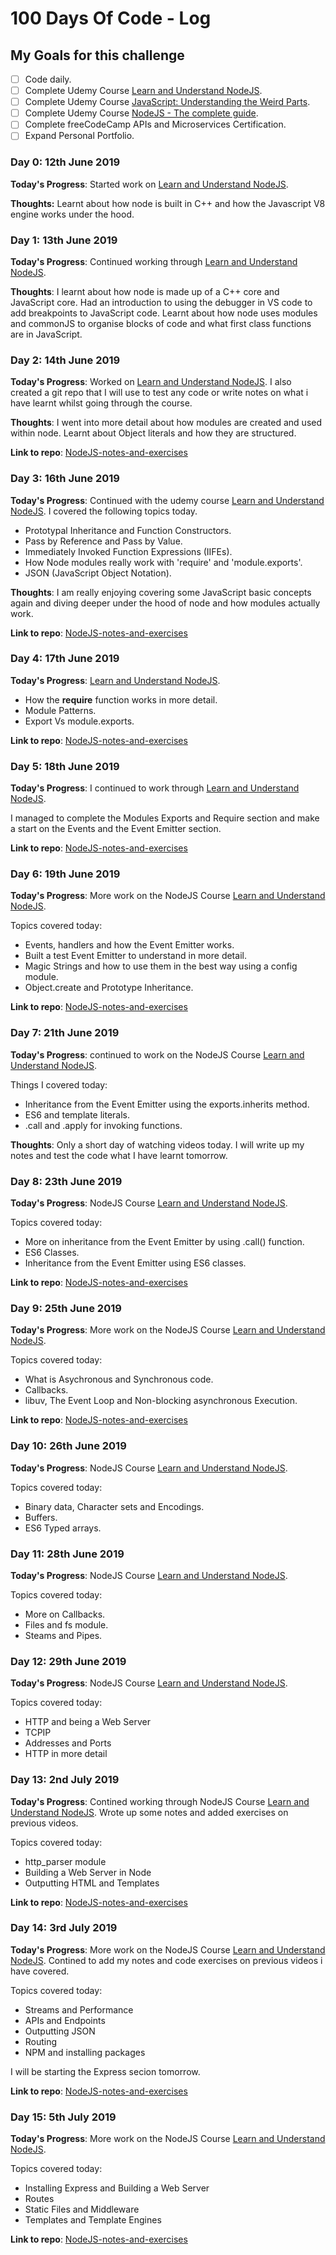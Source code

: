 # 100 Days Of Code - Log

## My Goals for this challenge

- [ ] Code daily.
- [ ] Complete Udemy Course [Learn and Understand NodeJS](https://www.udemy.com/understand-nodejs/).
- [ ] Complete Udemy Course [JavaScript: Understanding the Weird Parts](https://www.udemy.com/understand-javascript/).
- [ ] Complete Udemy Course [NodeJS - The complete guide](https://www.udemy.com/course/nodejs-the-complete-guide/).
- [ ] Complete freeCodeCamp APIs and Microservices Certification.
- [ ] Expand Personal Portfolio.

### Day 0: 12th June 2019

**Today's Progress**: Started work on [Learn and Understand NodeJS](https://www.udemy.com/understand-nodejs/).

**Thoughts:** Learnt about how node is built in C++ and how the Javascript V8 engine works under the hood.

### Day 1: 13th June 2019

**Today's Progress**: Continued working through [Learn and Understand NodeJS](https://www.udemy.com/understand-nodejs/).

**Thoughts**: I learnt about how node is made up of a C++ core and JavaScript core. Had an introduction to using the debugger in VS code to add breakpoints to
JavaScript code. Learnt about how node uses modules and commonJS to organise blocks of code and what first class functions are in JavaScript.

### Day 2: 14th June 2019

**Today's Progress**: Worked on [Learn and Understand NodeJS](https://www.udemy.com/understand-nodejs/).
I also created a git repo that I will use to test any code or write notes on what i have learnt whilst going through the course.

**Thoughts**: I went into more detail about how modules are created and used within node. Learnt about Object literals and how they are structured.

**Link to repo**: [NodeJS-notes-and-exercises](https://github.com/JamesHattersley83/NodeJS-notes-and-exercises)

### Day 3: 16th June 2019

**Today's Progress**: Continued with the udemy course [Learn and Understand NodeJS](https://www.udemy.com/understand-nodejs/).
I covered the following topics today.

- Prototypal Inheritance and Function Constructors.
- Pass by Reference and Pass by Value.
- Immediately Invoked Function Expressions (IIFEs).
- How Node modules really work with 'require' and 'module.exports'.
- JSON (JavaScript Object Notation).

**Thoughts**: I am really enjoying covering some JavaScript basic concepts again and diving deeper under the hood of node and how modules actually work.

**Link to repo**: [NodeJS-notes-and-exercises](https://github.com/JamesHattersley83/NodeJS-notes-and-exercises)

### Day 4: 17th June 2019

**Today's Progress**: [Learn and Understand NodeJS](https://www.udemy.com/understand-nodejs/).

- How the **require** function works in more detail.
- Module Patterns.
- Export Vs module.exports.

**Link to repo**: [NodeJS-notes-and-exercises](https://github.com/JamesHattersley83/NodeJS-notes-and-exercises)

### Day 5: 18th June 2019

**Today's Progress**: I continued to work through [Learn and Understand NodeJS](https://www.udemy.com/understand-nodejs/).

I managed to complete the Modules Exports and Require section and make a start on the Events and the Event Emitter section.

**Link to repo**: [NodeJS-notes-and-exercises](https://github.com/JamesHattersley83/NodeJS-notes-and-exercises)

### Day 6: 19th June 2019

**Today's Progress**: More work on the NodeJS Course [Learn and Understand NodeJS](https://www.udemy.com/understand-nodejs/).

Topics covered today:

- Events, handlers and how the Event Emitter works.
- Built a test Event Emitter to understand in more detail.
- Magic Strings and how to use them in the best way using a config module.
- Object.create and Prototype Inheritance.

**Link to repo**: [NodeJS-notes-and-exercises](https://github.com/JamesHattersley83/NodeJS-notes-and-exercises)

### Day 7: 21th June 2019

**Today's Progress**: continued to work on the NodeJS Course [Learn and Understand NodeJS](https://www.udemy.com/understand-nodejs/).

Things I covered today:

- Inheritance from the Event Emitter using the exports.inherits method.
- ES6 and template literals.
- .call and .apply for invoking functions.

**Thoughts**: Only a short day of watching videos today. I will write up my notes and test the code what I have learnt tomorrow.

### Day 8: 23th June 2019

**Today's Progress**: NodeJS Course [Learn and Understand NodeJS](https://www.udemy.com/understand-nodejs/).

Topics covered today:

- More on inheritance from the Event Emitter by using .call() function.
- ES6 Classes.
- Inheritance from the Event Emitter using ES6 classes.

**Link to repo**: [NodeJS-notes-and-exercises](https://github.com/JamesHattersley83/NodeJS-notes-and-exercises)

### Day 9: 25th June 2019

**Today's Progress**: More work on the NodeJS Course [Learn and Understand NodeJS](https://www.udemy.com/understand-nodejs/).

Topics covered today:

- What is Asychronous and Synchronous code.
- Callbacks.
- libuv, The Event Loop and Non-blocking asynchronous Execution.

**Link to repo**: [NodeJS-notes-and-exercises](https://github.com/JamesHattersley83/NodeJS-notes-and-exercises)

### Day 10: 26th June 2019

**Today's Progress**: NodeJS Course [Learn and Understand NodeJS](https://www.udemy.com/understand-nodejs/).

Topics covered today:

- Binary data, Character sets and Encodings.
- Buffers.
- ES6 Typed arrays.

### Day 11: 28th June 2019

**Today's Progress**: NodeJS Course [Learn and Understand NodeJS](https://www.udemy.com/understand-nodejs/).

Topics covered today:

- More on Callbacks.
- Files and fs module.
- Steams and Pipes.

### Day 12: 29th June 2019

**Today's Progress**: NodeJS Course [Learn and Understand NodeJS](https://www.udemy.com/understand-nodejs/).

Topics covered today:

- HTTP and being a Web Server
- TCPIP
- Addresses and Ports
- HTTP in more detail

### Day 13: 2nd July 2019

**Today's Progress**: Contined working through NodeJS Course [Learn and Understand NodeJS](https://www.udemy.com/understand-nodejs/).
Wrote up some notes and added exercises on previous videos.

Topics covered today:

- http_parser module
- Building a Web Server in Node
- Outputting HTML and Templates

**Link to repo**: [NodeJS-notes-and-exercises](https://github.com/JamesHattersley83/NodeJS-notes-and-exercises)

### Day 14: 3rd July 2019

**Today's Progress**: More work on the NodeJS Course [Learn and Understand NodeJS](https://www.udemy.com/understand-nodejs/).
Contined to add my notes and code exercises on previous videos i have covered.

Topics covered today:

- Streams and Performance
- APIs and Endpoints
- Outputting JSON
- Routing
- NPM and installing packages

I will be starting the Express secion tomorrow.

**Link to repo**: [NodeJS-notes-and-exercises](https://github.com/JamesHattersley83/NodeJS-notes-and-exercises)

### Day 15: 5th July 2019

**Today's Progress**: More work on the NodeJS Course [Learn and Understand NodeJS](https://www.udemy.com/understand-nodejs/).

Topics covered today:

- Installing Express and Building a Web Server
- Routes
- Static Files and Middleware
- Templates and Template Engines

**Link to repo**: [NodeJS-notes-and-exercises](https://github.com/JamesHattersley83/NodeJS-notes-and-exercises)
